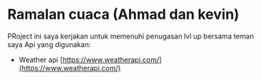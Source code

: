 # Ramalan cuaca (Ahmad dan kevin)

PRoject ini saya kerjakan untuk memenuhi penugasan lvl up bersama teman saya
Api yang digunakan:

- Weather api [https://www.weatherapi.com/](https://www.weatherapi.com/)
